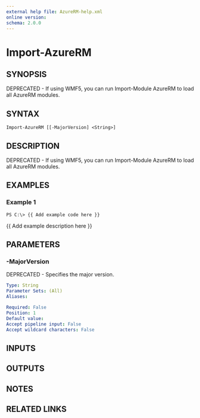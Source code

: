 ```yaml
---
external help file: AzureRM-help.xml
online version: 
schema: 2.0.0
---
```


# Import-AzureRM
## SYNOPSIS
DEPRECATED - If using WMF5, you can run Import-Module AzureRM to load all AzureRM modules.

## SYNTAX

```
Import-AzureRM [[-MajorVersion] <String>]
```

## DESCRIPTION
DEPRECATED - If using WMF5, you can run Import-Module AzureRM to load all AzureRM modules.

## EXAMPLES

### Example 1
```
PS C:\> {{ Add example code here }}
```

{{ Add example description here }}

## PARAMETERS

### -MajorVersion
DEPRECATED - Specifies the major version.

```yaml
Type: String
Parameter Sets: (All)
Aliases: 

Required: False
Position: 1
Default value: 
Accept pipeline input: False
Accept wildcard characters: False
```

## INPUTS

## OUTPUTS

## NOTES

## RELATED LINKS

